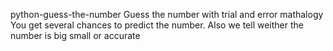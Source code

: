  python-guess-the-number
Guess the number with trial and error mathalogy
You get several chances to predict the number.
Also we tell weither the number is big small or accurate
